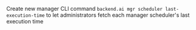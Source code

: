 Create new manager CLI command `backend.ai mgr scheduler last-execution-time` to let administrators fetch each manager scheduler's last execution time
